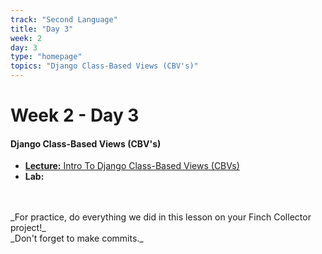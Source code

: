```yaml
---
track: "Second Language"
title: "Day 3"
week: 2
day: 3
type: "homepage"
topics: "Django Class-Based Views (CBV's)"
---
```



# Week 2 - Day 3

#### Django Class-Based Views (CBV's)
- [**Lecture:** Intro To Django Class-Based Views (CBVs)](/second-language/week-2/day-3/lecture-materials/intro-to-class-based-views)
- **Lab:**
<br>
<br>
_For practice, do everything we did in this lesson on your Finch Collector project!_
<br>
_Don't forget to make commits._




